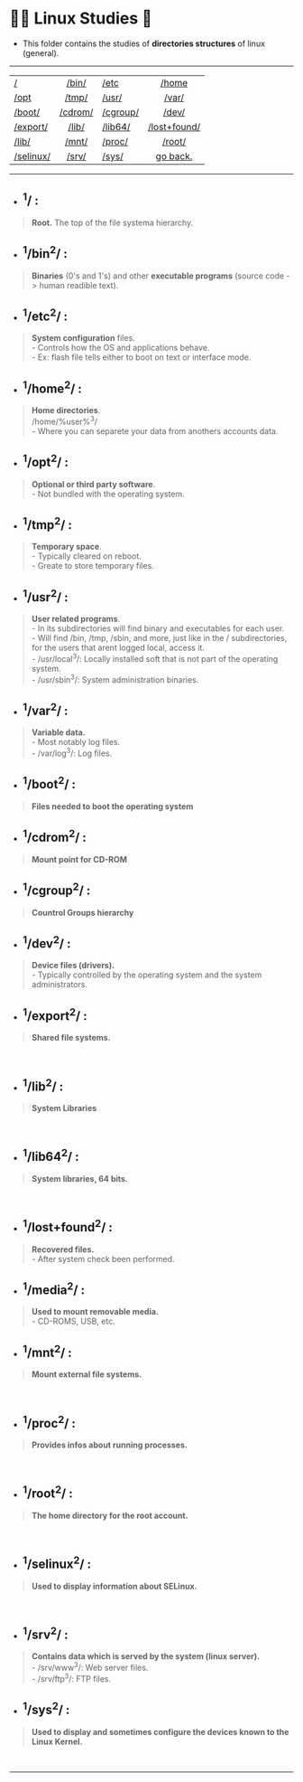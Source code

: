 # :student: Linux Studies :penguin:
* This folder contains the studies of **directories structures** of linux (general).

***

| |  |  |  |
| - | :-: | - | :-: |
| [/](#1) | [/bin/](#1bin2) | [/etc](#1etc2) | [/home](#1home2) |
| [/opt](#1opt2) | [/tmp/](#1tmp2) | [/usr/](#1usr2) | [/var/](#1var2) |
| [/boot/](#1boot2) | [/cdrom/](#1cdrom2) | [/cgroup/](#1cgroup2) | [/dev/](#1dev2) |
| [/export/](#1export2) | [/lib/](#1lib2) | [/lib64/](#1lib642) | [/lost+found/](#1lostfound2) |
| [/lib/](#1lib2) | [/mnt/](#1mnt2) | [/proc/](#1proc2) | [/root/](#1root2) |
| [/selinux/](#1selinux2) | [/srv/](#1srv2) | [/sys/](#1sys2) | [go back.](../) |


***

* ## <sup>1</sup>/ :
> **Root.**
> The top of the file systema hierarchy.

* ## <sup>1</sup>/bin<sup>2</sup>/ :
> **Binaries** (0's and 1's) and other
>**executable programs** (source code -> human readible text).

* ## <sup>1</sup>/etc<sup>2</sup>/ :
> **System configuration** files. <br>- Controls how the OS and applications behave. <br>- Ex: flash file tells either to boot on text or interface mode.

* ## <sup>1</sup>/home<sup>2</sup>/ : 
> **Home directories**.
<br> /home/%user%<sup>3</sup>/
<br>- Where you can separete your data from anothers accounts data.

* ## <sup>1</sup>/opt<sup>2</sup>/ :
> **Optional or third party software**.
<br>- Not bundled with the operating system.

* ## <sup>1</sup>/tmp<sup>2</sup>/ :
> **Temporary space**.
<br>- Typically cleared on reboot.
<br>- Greate to store temporary files.

* ## <sup>1</sup>/usr<sup>2</sup>/ :
> **User related programs**.
<br>- In its subdirectories will find binary and executables for each user.
<br>- Will find /bin, /tmp, /sbin, and more, just like in the / subdirectories, for the users that arent logged local, access it.
<br>- /usr/local<sup>3</sup>/: Locally installed soft that is not part of the operating system.
<br>- /usr/sbin<sup>3</sup>/: System administration binaries.

* ## <sup>1</sup>/var<sup>2</sup>/ :
> **Variable data.**
<br>- Most notably log files.
<br>- /var/log<sup>3</sup>/: Log files.

*  ## <sup>1</sup>/boot<sup>2</sup>/ :
> **Files needed to boot the operating system**

*  ## <sup>1</sup>/cdrom<sup>2</sup>/ :
> **Mount point for CD-ROM**

*  ## <sup>1</sup>/cgroup<sup>2</sup>/ :
> **Countrol Groups hierarchy**

*  ## <sup>1</sup>/dev<sup>2</sup>/ :
> **Device files (drivers).**
<br>- Typically controlled by the operating system and the system administrators.


*  ## <sup>1</sup>/export<sup>2</sup>/ :
> **Shared file systems.**
<br>

*  ## <sup>1</sup>/lib<sup>2</sup>/ :
> **System Libraries**
<br>

*  ## <sup>1</sup>/lib64<sup>2</sup>/ :
> **System libraries, 64 bits.**
<br>

*  ## <sup>1</sup>/lost+found<sup>2</sup>/ :
> **Recovered files.**
<br>- After system check been performed.

*  ## <sup>1</sup>/media<sup>2</sup>/ :
> **Used to mount removable media.**
<br>- CD-ROMS, USB, etc.

*  ## <sup>1</sup>/mnt<sup>2</sup>/ :
> **Mount external file systems.**
<br>

*  ## <sup>1</sup>/proc<sup>2</sup>/ :
> **Provides infos about running processes.**
<br>

*  ## <sup>1</sup>/root<sup>2</sup>/ :
> **The home directory for the root account.**
<br>

*  ## <sup>1</sup>/selinux<sup>2</sup>/ :
> **Used to display information about SELinux.**
<br>

*  ## <sup>1</sup>/srv<sup>2</sup>/ :
> **Contains data which is served by the system (linux server).**
<br>- /srv/www<sup>3</sup>/: Web server files.
<br>- /srv/ftp<sup>3</sup>/: FTP files.

*  ## <sup>1</sup>/sys<sup>2</sup>/ :
> **Used to display and sometimes configure the devices known to the Linux Kernel.**
<br>

***

